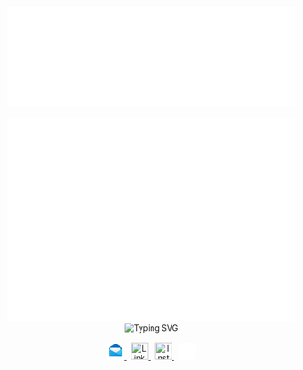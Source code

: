 <!-- 
  [CSS 적용된 배너 만드는 방법]
  1. 배너 스타일 작성
    # Making Banner Application URL: https://www.canva.com/design/DAFl2y3Kd6w/TJbhZG05KsV6Q3VsUYHDDA/edit?ui=eyJBIjp7IkEiOiJkb3dubG9hZF9wbmciLCJGIjp0cnVlfSwiRSI6eyJBPyI6IkUifSwiRyI6eyJEIjp7IkEiOiJNQUZsMjY0OGdfYyIsIkIiOiJNVFprWkdRMU1USXRaREk0TnkwMFl6RTBMV0kxWXpZdFpqUTVNVGhoWmpVMk1qSXguaUNraG1VZzFhMkJ0Ml9LMzhXWDNZVWNmYl9rc3pXYXJZcFk4SzFBdmZuNCIsIkQiOnsiQT8iOiJBIiwiQSI6IkQifX19fQ
  2. img 태그에 추가할 svg 파일 생성 (foreignObject + HTML + CSS)
  3. svg 내부에 img 태그 생성 및 src에 base64 encoding image 할당
    # image -> base64 Application URL : https://www.base64-image.de/
-->
<div style="width: 100%;">
  <img src="assets/svgs/header.svg" alt="README Header" title="README Header" />
</div>

<br />

<div style="width: 100%;">
  <img src="assets/svgs/body.svg" alt="README Body" title="README Body" />
</div>

<div style="width: 100%;" align='center'>
  <img src="https://readme-typing-svg.demolab.com?font=Nunito&weight=700&size=24&duration=3000&pause=1000&color=3B3D3F&center=true&vCenter=true&width=300&height=30&lines=Feel+free+to+contact+me!+%F0%9F%98%81" alt="Typing SVG" />
</div>

<br />

<div align='center'>
  <a href="https://mail.google.com/mail/?view=cm&amp;fs=1&amp;to=tmdfyd95@naver.com" target="_blank">
    <img width="30px" height="30px" src="assets/images/mail.png" title="Mail" />
  </a>
  <span>&nbsp;</span>
  <a href="https://www.linkedin.com/in/windragon/">
    <img width="30px" height="30px" src="https://noticon-static.tammolo.com/dgggcrkxq/image/upload/v1577931228/noticon/m7laxwx6s1m5thit9ldj.png" title="LinkedIn" />
  </a>
  <span>&nbsp;</span>
  <a href="https://www.instagram.com/_win._.dragon_/">
    <img width="30px" height="30px" src="https://noticon-static.tammolo.com/dgggcrkxq/image/upload/v1567008788/noticon/bqjhb6xvljt9viccy6lh.png" title="Instagram" />
  </a>
  <span>&nbsp;</span>
  <a href="https://careerly.co.kr/profiles/469518?utm_campaign=self-share">
    <img width="30px" height="30px" src="assets/svgs/careerly.svg" title="Careerly" />
  </a>
</div>